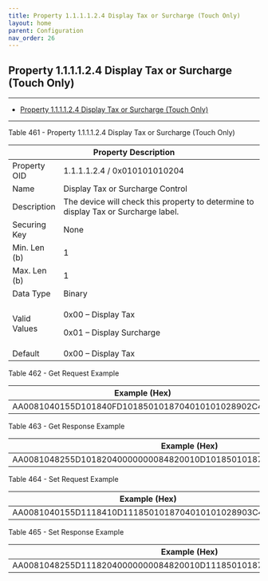 ```yaml
---
title: Property 1.1.1.1.2.4 Display Tax or Surcharge (Touch Only)
layout: home
parent: Configuration
nav_order: 26
---
```


## Property 1.1.1.1.2.4 Display Tax or Surcharge (Touch Only)

---

- [Property 1.1.1.1.2.4 Display Tax or Surcharge (Touch Only)](#property-111124-display-tax-or-surcharge-touch-only)

---


Table 461 - Property 1.1.1.1.2.4 Display Tax or Surcharge (Touch Only)

<table>
<colgroup>
<col style="width: 14%" />
<col style="width: 85%" />
</colgroup>
<thead>
<tr>
<th colspan="2">Property Description</th>
</tr>
</thead>
<tbody>
<tr>
<td>Property OID</td>
<td>1.1.1.1.2.4 / 0x010101010204</td>
</tr>
<tr>
<td>Name</td>
<td>Display Tax or Surcharge Control</td>
</tr>
<tr>
<td>Description</td>
<td>The device will check this property to determine to display Tax or
Surcharge label.</td>
</tr>
<tr>
<td>Securing Key</td>
<td>None</td>
</tr>
<tr>
<td>Min. Len (b)</td>
<td>1</td>
</tr>
<tr>
<td>Max. Len (b)</td>
<td>1</td>
</tr>
<tr>
<td>Data Type</td>
<td>Binary</td>
</tr>
<tr>
<td>Valid Values</td>
<td><p>0x00 – Display Tax</p>
<p>0x01 – Display Surcharge</p></td>
</tr>
<tr>
<td>Default</td>
<td>0x00 – Display Tax</td>
</tr>
</tbody>
</table>

Table 462 - Get Request Example

| Example (Hex)                                      |
|----------------------------------------------------|
| AA0081040155D101840FD1018501018704010101028902C400 |

Table 463 - Get Response Example

| Example (Hex)                                                        |
|----------------------------------------------------------------------|
| AA0081048255D10182040000000084820010D1018501018704010101028903C40100 |

Table 464 - Set Request Example

| Example (Hex)                                        |
|------------------------------------------------------|
| AA0081040155D1118410D1118501018704010101028903C40100 |

Table 465 - Set Response Example

| Example (Hex)                                                        |
|----------------------------------------------------------------------|
| AA0081048255D11182040000000084820010D1118501018704010101028903C40100 |

##